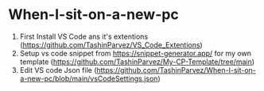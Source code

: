 # When-I-sit-on-a-new-pc
1. First Install VS Code ans it's extentions (https://github.com/TashinParvez/VS_Code_Extentions)
2. Setup vs code snippet from https://snippet-generator.app/ for my own template (https://github.com/TashinParvez/My-CP-Template/tree/main)
3. Edit VS code Json file (https://github.com/TashinParvez/When-I-sit-on-a-new-pc/blob/main/vsCodeSettings.json) 
